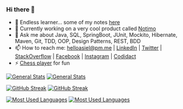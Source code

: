 ### Hi there 👋

- 🌱 Endless learner... some of my notes [here](https://github.com/lealceldeiro/gems#content)
- 🔭 Currently working on a very cool product called [Notimo](https://www.notimo.io/)
- 💬 Ask me about Java, SQL, SpringBoot, JUnit, Mockito, Hibernate, Maven, Git, TDD, OOP, Design Patterns, REST, BDD
- 📫 How to reach me: [helloasiel@pm.me](mailto:helloasiel@pm.me) | [LinkedIn](https://www.linkedin.com/in/lealceldeiro/) | [Twitter](https://twitter.com/lealceldeiro) | [StackOverflow](https://stackoverflow.com/users/5640649/lealceldeiro) | [Facebook](https://www.facebook.com/lealceldeiro) | [Instagram](https://www.instagram.com/lealceldeiro/) | [Codidact](https://software.codidact.com/users/53229)
- ⚡ [Chess player](https://www.chess.com/member/celdeiro) for fun

[![General Stats](https://github-readme-stats.vercel.app/api?username=lealceldeiro&hide_title=true&show_icons=true&include_all_commits=true&count_private=true&theme=darcula#gh-dark-mode-only)](https://github.com/lealceldeiro/lealceldeiro#hi-there-#gh-dark-mode-only)
[![General Stats](https://github-readme-stats.vercel.app/api?username=lealceldeiro&hide_title=true&show_icons=true&include_all_commits=true&count_private=true&theme=vue#gh-dark-mode-only)](https://github.com/lealceldeiro/lealceldeiro#hi-there-#gh-light-mode-only)

[![GitHub Streak](https://streak-stats.demolab.com?user=lealceldeiro&theme=darcula#gh-light-mode-only)](https://github.com/lealceldeiro/lealceldeiro#hi-there-#gh-dark-mode-only)
[![GitHub Streak](https://streak-stats.demolab.com?user=lealceldeiro&theme=vue#gh-light-mode-only)](https://github.com/lealceldeiro/lealceldeiro#hi-there-#gh-light-mode-only)

[![Most Used Languages](https://github-readme-stats.vercel.app/api/top-langs/?username=lealceldeiro&hide_title=true&theme=darcula&layout=compact#gh-dark-mode-only)](https://github.com/lealceldeiro/lealceldeiro#hi-there-#gh-dark-mode-only)
[![Most Used Languages](https://github-readme-stats.vercel.app/api/top-langs/?username=lealceldeiro&hide_title=true&theme=vue&layout=compact#gh-light-mode-only)](https://github.com/lealceldeiro/lealceldeiro#hi-there-#gh-light-mode-only)

<!--
Ideas...

- 👯 I’m looking to collaborate on ...
- 🤔 I’m looking for help with ...
-->
